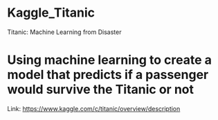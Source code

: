 # Kaggle_Titanic
Titanic: Machine Learning from Disaster

# Using machine learning to create a model that predicts if a passenger would survive the Titanic or not
Link: https://www.kaggle.com/c/titanic/overview/description
